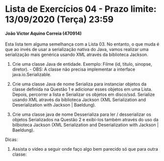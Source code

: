 # Lista de Exercícios 04 - Prazo limite: 13/09/2020 (Terça) 23:59

#### João Victor Aquino Correia (470914)

Esta lista tem alguma semelhança com a Lista 03.
No entanto, o que muda é que ao invés de usar a serialização nativa do Java, vamos realizar uma serialização mais genérica usando XML através da biblioteca Jackson.

1. Crie uma classe Java de entidade. Exemplo: Filme (id, titulo, sinopse, diretor). - OBS: A classe não precisa implementar a interface java.io.Serializable.

2. Crie uma classe Java de nome Serializa para instanciar objetos da classe definida na Questão 1 e adicionar esses objetos em uma Lista. Depois, percorrer a lista e Serializar os objetos em disco/ssd. Serialize usando XML através da biblioteca Jackson (XML Serialization and Deserialization with Jackson | Baeldung).

3. Crie uma classe java de nome Desserializa para ler / desserializar os objetos Serializados na Questão 2 e exibi-los também através do uso da bilbioteca Jackson (XML Serialization and Deserialization with Jackson | Baeldung).

Dicas:

1. Assista o vídeo a seguir onde faço algo bem parecido só que para outra classe:
